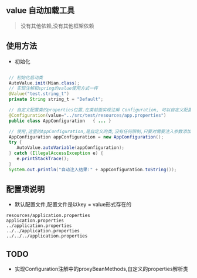 
## value 自动加载工具 
> 没有其他依赖,没有其他框架依赖

## 使用方法 

* 初始化  
``` java

 // 初始化启动类 
 AutoValue.init(Mian.class);
 // 实现注解和spring的value使用方式一样  
 @Value("test.string_t")
 private String string_t = "Default";

 // 自定义配置类的properties位置,在类前面实现注解 Configuration, 可以自定义配置文件路径(支持绝对路径和相对路径), 
 @Configuration(value="../src/test/resources/app.properties")
 public class AppConfiguration   { ... } 

 // 使用,这里的AppConfiguration,是自定义的类,没有任何限制,只要对需要注入参数添加Value注释就行  
 AppConfiguration appConfiguration = new AppConfiguration();
 try {
    AutoValue.autoVariable(appConfiguration);
 } catch (IllegalAccessException e) {
    e.printStackTrace();
 }
 System.out.println("自动注入结果:" + appConfiguration.toString());

```


## 配置项说明 
* 默认配置文件,配置文件是以key = value形式存在的  
``` 
resources/application.properties
application.properties
../application.properties
../../application.properties
../../../application.properties

```

## TODO 

* 实现Configuration注解中的proxyBeanMethods,自定义的properties解析类 